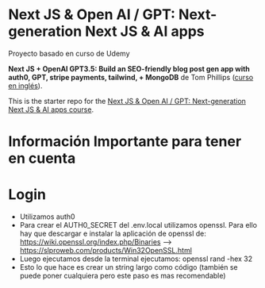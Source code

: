# Next JS & Open AI / GPT: Next-generation Next JS & AI apps
Proyecto basado en curso de Udemy

**Next JS + OpenAI GPT3.5: Build an SEO-friendly blog post gen app with auth0, GPT, stripe payments, tailwind, + MongoDB** de Tom Phillips ([curso en inglés](https://www.udemy.com/course/next-js-ai/)).

This is the starter repo for the [Next JS & Open AI / GPT: Next-generation Next JS & AI apps course](https://www.udemy.com/course/next-js-ai/?referralCode=CF9492ACD4991930F84E).

# Información Importante para tener en cuenta

# Login

- Utilizamos auth0
- Para crear el AUTH0_SECRET del .env.local utilizamos openssl. Para ello hay que descargar e instalar la aplicación de openssl de: https://wiki.openssl.org/index.php/Binaries --> https://slproweb.com/products/Win32OpenSSL.html 
- Luego ejecutamos desde la terminal ejecutamos: openssl rand -hex 32
- Esto lo que hace es crear un string largo como código (también se puede poner cualquiera pero este paso es mas recomendable)

